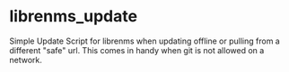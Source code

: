 # librenms_update
Simple Update Script for librenms when updating offline or pulling from a different "safe" url. This comes in handy when git is not allowed on a network. 
